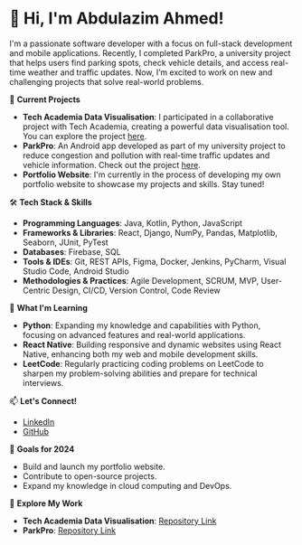 # 👋 Hi, I'm Abdulazim Ahmed!

I'm a passionate software developer with a focus on full-stack development and mobile applications. Recently, I completed ParkPro, a university project that helps users find parking spots, check vehicle details, and access real-time weather and traffic updates. Now, I’m excited to work on new and challenging projects that solve real-world problems.

🚀 **Current Projects**
- **Tech Academia Data Visualisation**: I participated in a collaborative project with Tech Academia, creating a powerful data visualisation tool. You can explore the project [here](https://github.com/Ke7o/DotPlotHackathon.git).
- **ParkPro**: An Android app developed as part of my university project to reduce congestion and pollution with real-time traffic updates and vehicle information. Check out the project [here](https://github.com/Abdulazim3/ParkPro.git).
- **Portfolio Website**: I'm currently in the process of developing my own portfolio website to showcase my projects and skills. Stay tuned!

🛠️ **Tech Stack & Skills**
- **Programming Languages**: Java, Kotlin, Python, JavaScript
- **Frameworks & Libraries**: React, Django, NumPy, Pandas, Matplotlib, Seaborn, JUnit, PyTest
- **Databases**: Firebase, SQL
- **Tools & IDEs**: Git, REST APIs, Figma, Docker, Jenkins, PyCharm, Visual Studio Code, Android Studio
- **Methodologies & Practices**: Agile Development, SCRUM, MVP, User-Centric Design, CI/CD, Version Control, Code Review

🌱 **What I'm Learning**
- **Python**: Expanding my knowledge and capabilities with Python, focusing on advanced features and real-world applications.
- **React Native**: Building responsive and dynamic websites using React Native, enhancing both my web and mobile development skills.
- **LeetCode**: Regularly practicing coding problems on LeetCode to sharpen my problem-solving abilities and prepare for technical interviews.

📫 **Let's Connect!**
- [LinkedIn](http://www.linkedin.com/in/abdulazim-ahmed-060ab3194)
- [GitHub](https://github.com/Abdulazim3)

🎯 **Goals for 2024**
- Build and launch my portfolio website.
- Contribute to open-source projects.
- Expand my knowledge in cloud computing and DevOps.

🔗 **Explore My Work**
- **Tech Academia Data Visualisation**: [Repository Link](https://github.com/Ke7o/DotPlotHackathon.git)
- **ParkPro**: [Repository Link](https://github.com/Abdulazim3/ParkPro.git)
